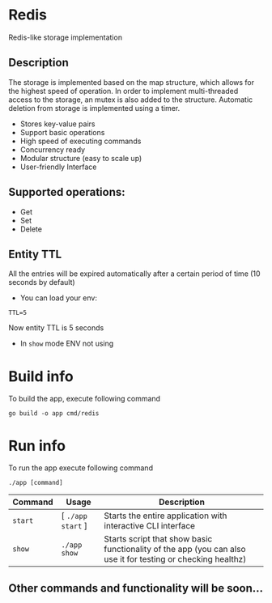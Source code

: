 # Redis

Redis-like storage implementation

## Description
The storage is implemented based on the map structure, which allows for the highest speed of operation. In order to implement multi-threaded access to the storage, an mutex is also added to the structure. Automatic deletion from storage is implemented using a timer.
- Stores key-value pairs
- Support basic operations
- High speed of executing commands
- Concurrency ready
- Modular structure (easy to scale up)
- User-friendly Interface
  

## Supported operations:
- Get
- Set
- Delete

## Entity TTL
All the entries will be expired automatically after a certain period of time (10 seconds by default)
- You can load your env:
```
TTL=5
```
Now entity TTL is 5 seconds
- In `show` mode ENV not using

# Build info
To build the app, execute following command
```
go build -o app cmd/redis
```

# Run info
To run the app execute following command
```
./app [command]
```
| Command | Usage | Description |
| --- | --- | --- |
|`start`| [   `./app start`  ] | Starts the entire application with interactive CLI interface |
|`show`|    `./app show`    | Starts script that show basic functionality of the app (you can also use it for testing or checking healthz) |

## Other commands and functionality will be soon...

